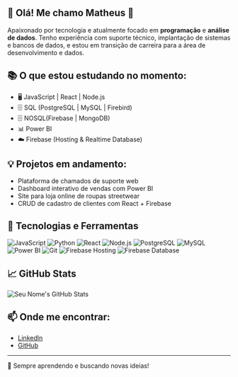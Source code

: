 ## 👋 Olá! Me chamo Matheus 🚀

Apaixonado por tecnologia e atualmente focado em **programação** e **análise de dados**. Tenho experiência com suporte técnico, implantação de sistemas e bancos de dados, e estou em transição de carreira para a área de desenvolvimento e dados.

## 📚 O que estou estudando no momento:

- 🖥️ JavaScript | React | Node.js
- 🗄️ SQL (PostgreSQL | MySQL | Firebird)
- 🗄️ NOSQL(Firebase | MongoDB)
- 📊 Power BI
- ☁️ Firebase (Hosting & Realtime Database)

## 💡 Projetos em andamento:

- Plataforma de chamados de suporte web
- Dashboard interativo de vendas com Power BI
- Site para loja online de roupas streetwear
- CRUD de cadastro de clientes com React + Firebase

## 🔧 Tecnologias e Ferramentas

![JavaScript](https://img.shields.io/badge/-JavaScript-black?style=flat-square&logo=javascript)
![Python](https://img.shields.io/badge/-Python-black?style=flat-square&logo=python)
![React](https://img.shields.io/badge/-React-black?style=flat-square&logo=react)
![Node.js](https://img.shields.io/badge/-Node.js-black?style=flat-square&logo=node.js)
![PostgreSQL](https://img.shields.io/badge/-PostgreSQL-black?style=flat-square&logo=postgresql)
![MySQL](https://img.shields.io/badge/-MySQL-black?style=flat-square&logo=mysql)
![Power BI](https://img.shields.io/badge/-Power%20BI-black?style=flat-square&logo=power-bi)
![Git](https://img.shields.io/badge/-Git-black?style=flat-square&logo=git)
![Firebase Hosting](https://img.shields.io/badge/-Firebase%20Hosting-black?style=flat-square&logo=firebase)
![Firebase Database](https://img.shields.io/badge/-Firebase%20Database-black?style=flat-square&logo=firebase)

## 📈 GitHub Stats

![Seu Nome's GitHub Stats](https://github-readme-stats.vercel.app/api?username=matheuszid&show_icons=true&theme=dracula)


## 📫 Onde me encontrar:

- [LinkedIn](https://www.linkedin.com/in/matheus-zidane-4762a8282)
- [GitHub](https://github.com/matheuszid)

---

🚀 Sempre aprendendo e buscando novas ideias!
